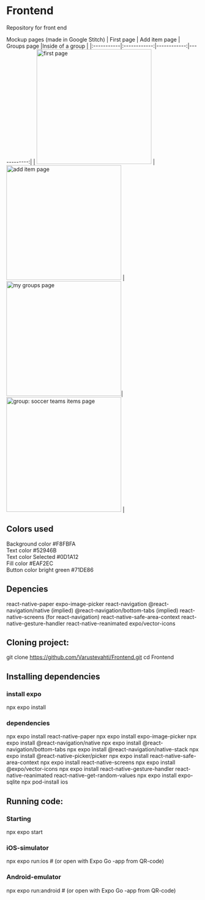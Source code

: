 # Frontend
Repository for front end

Mockup pages (made in Google Stitch)
| First page | Add item page | Groups page |Inside of a group |
|:-----------|:------------:|------------:|------------:|
| <img src="my_items.png" alt="first page" width="300"/>      | <img src="add_item.png" alt="add item page" width="300"/>       | <img src="groups.png" alt="my groups page" width="300"/>|<img src="Soccer_team_group.png" alt="group: soccer teams items page" width="300"/>       |

## Colors used

Background color #F8FBFA<br>
Text color #52946B <br>
Text color Selected #0D1A12 <br>
Fill color #EAF2EC <br>
Button color bright green #71DE86 <br>

## Depencies
react-native-paper
expo-image-picker
react-navigation
@react-navigation/native (implied)
@react-navigation/bottom-tabs (implied)
react-native-screens (for react-navigation)
react-native-safe-area-context
react-native-gesture-handler
react-native-reanimated
expo/vector-icons


## Cloning project:
git clone https://github.com/Varustevahti/Frontend.git
cd Frontend

## Installing dependencies

### install expo
npx expo install

### dependencies
npx expo install react-native-paper
npx expo install expo-image-picker
npx expo install @react-navigation/native
npx expo install @react-navigation/bottom-tabs
npx expo install @react-navigation/native-stack
npx expo install @react-native-picker/picker
npx expo install react-native-safe-area-context
npx expo install react-native-screens
npx expo install @expo/vector-icons
npx expo install react-native-gesture-handler react-native-reanimated react-native-get-random-values
npx expo install expo-sqlite
npx pod-install ios


## Running code: 

### Starting
npx expo start

### iOS-simulator
npx expo run:ios     # (or open with  Expo Go -app from QR-code)

### Android-emulator
npx expo run:android # (or open with  Expo Go -app from QR-code)







